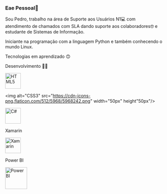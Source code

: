 ### Eae Pessoal👋

Sou Pedro, trabalho na área de Suporte aos Usuários N1💻 com atendimento de chamados com SLA dando suporte aos colaboradores🤓 e estudante de Sistemas de Informação.

Iniciante na programação com a linguagem Python e também conhecendo o mundo Linux.

Tecnologias em aprendizado 🙃

Desenvolvimento 👨‍💻

<img alt="HTML5" src="https://cdn-icons-png.flaticon.com/512/5968/5968267.png" width="50ox" height="50px"/>

<img alt="CSS3" src="https://cdn-icons-png.flaticon.com/512/5968/5968242.png" width="50px" height"50px"/>

<img alt="C#" src="https://cdn-icons-png.flaticon.com/512/6132/6132221.png" width="50px" height="50px"/>

<p>Xamarin</p>

<img alt="Xamarin" src="https://img.icons8.com/color/344/xamarin.png" width="50px" height="50px"/>

<p>Power BI</p>

<img alt="PowerBI" src="https://cdn-icons-png.flaticon.com/512/4882/4882942.png" width="70px" height="70px"/>










